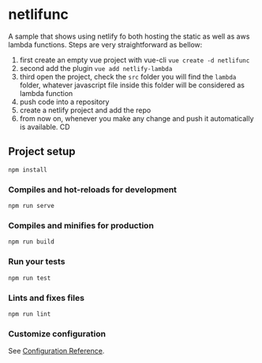 # netlifunc

A sample that shows using netlify fo both hosting the static as well as aws lambda functions. Steps are very straightforward as bellow:
1. first create an empty vue project with vue-cli `vue create -d netlifunc`
2. second add the plugin `vue add netlify-lambda`
3. third open the project, check the `src` folder you will find the `lambda` folder, whatever javascript file inside this folder will be considered as lambda function
4. push code into a repository
5. create a netlify project and add the repo
6. from now on, whenever you make any change and push it automatically is available. CD


## Project setup
```
npm install
```

### Compiles and hot-reloads for development
```
npm run serve
```

### Compiles and minifies for production
```
npm run build
```

### Run your tests
```
npm run test
```

### Lints and fixes files
```
npm run lint
```

### Customize configuration
See [Configuration Reference](https://cli.vuejs.org/config/).
